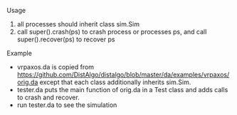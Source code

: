 Usage
1. all processes should inherit class sim.Sim
2. call super().crash(ps) to crash process or processes ps, and
   call super().recover(ps) to recover ps

Example 
* vrpaxos.da is copied from https://github.com/DistAlgo/distalgo/blob/master/da/examples/vrpaxos/orig.da except that each class additionally inherits sim.Sim.
* tester.da puts the main function of orig.da in a Test class and adds calls to crash and recover.
* run tester.da to see the simulation

